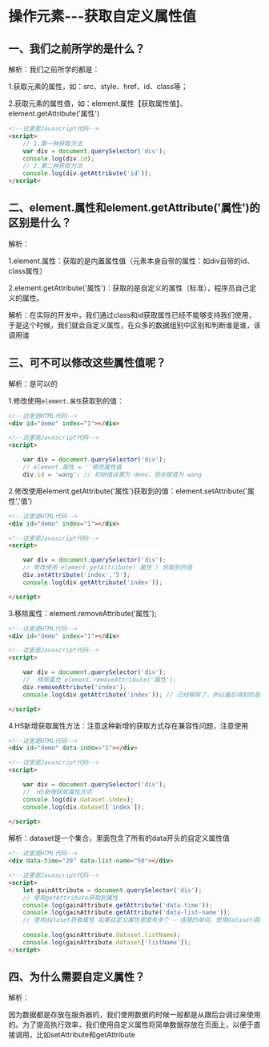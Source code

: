# 操作元素---获取自定义属性值

## 一、我们之前所学的是什么？

解析：我们之前所学的都是：

1.获取元素的属性，如：src、style、href、id、class等；

2.获取元素的属性值，如：element.属性【获取属性值】、element.getAttribute('属性')

```html
<!--这里是Javascript代码-->
<script>
    // 1.第一种获取方法
    var div = document.querySelector('div');
    console.log(div.id);
    // 2.第二种获取方法
    console.log(div.getAttribute('id'));
</script>

```

## 二、element.属性和element.getAttribute('属性')的区别是什么？

解析：

1.element.属性：获取的是内置属性值（元素本身自带的属性：如div自带的id、class属性）

2.element.getAttribute('属性')：获取的是自定义的属性（标准），程序员自己定义的属性。

解析：在实际的开发中，我们通过class和id获取属性已经不能够支持我们使用，于是这个时候，我们就会自定义属性，在众多的数据组别中区别和判断谁是谁，该调用谁

## 三、可不可以修改这些属性值呢？

解析：是可以的

1.修改使用`element.属性`获取到的值：

```html
<!--这里是HTML代码-->
<div id="demo" index="1"></div>

<!--这里是Javascript代码-->
<script>

    var div = document.querySelector('div');
    // element.属性 = ''修改属性值
    div.id = 'wang'; // 初始值设置为 demo，现在赋值为 wang
```

2.修改使用element.getAttribute('属性')获取到的值：element.setAttribute('属性','值')

```html
<!--这里是HTML代码-->
<div id="demo" index="1"></div>

<!--这里是Javascript代码-->
<script>

    var div = document.querySelector('div');
    // 修改使用 element.getAttribute('属性') 获取到的值
    div.setAttribute('index','5');
    console.log(div.getAttribute('index'));

</script>
```

3.移除属性：element.removeAttribute('属性');

```html
<!--这里是HTML代码-->
<div id="demo" index="1"></div>

<!--这里是Javascript代码-->
<script>

    var div = document.querySelector('div');
    //  移除属性 element.removeAttribute('属性');
    div.removeAttribute('index');
    console.log(div.getAttribute('index')); // 已经移除了，所以最后得到的是null

</script>
```

4.H5新增获取属性方法：注意这种新增的获取方式存在兼容性问题，注意使用

```html
<!--这里是HTML代码-->
<div id="demo" data-index="1"></div>

<!--这里是Javascript代码-->
<script>

    var div = document.querySelector('div');
    //  H5新增获取属性方式
    console.log(div.dataset.index);
    console.log(div.dataset['index']);
    
</script>
```

解析：dataset是一个集合，里面包含了所有的data开头的自定义属性值

```html
<!--这里是HTML代码-->
<div data-time="20" data-list-name="50"></div>

<!--这里是Javascript代码-->
<script>
    let gainAttribute = document.querySelector('div');
    // 使用getAttribute获取到属性
    console.log(gainAttribute.getAttribute('data-time'));
    console.log(gainAttribute.getAttribute('data-list-name'));
    // 使用dataset获取属性 如果自定义属性里面有多个 — 连接的单词，使用dataset调用的时候，采用驼峰命名法
    
    console.log(gainAttribute.dataset.listName);
    console.log(gainAttribute.dataset['listName']);
</script>
```

## 四、为什么需要自定义属性？

解析：

因为数据都是存放在服务器的，我们使用数据的时候一般都是从跟后台调过来使用的。为了提高执行效率，我们使用自定义属性将简单数据存放在页面上，以便于直接调用，比如setAttribute和getAttribute
